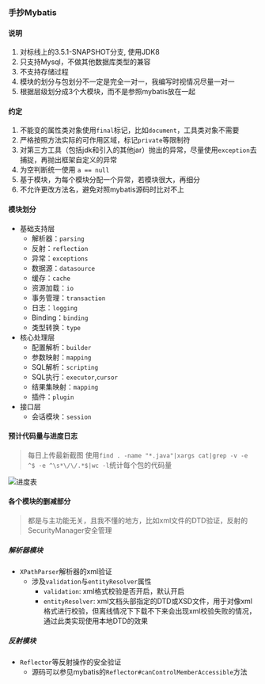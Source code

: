 ### 手抄Mybatis

#### 说明
1. 对标线上的3.5.1-SNAPSHOT分支, 使用JDK8
2. 只支持Mysql，不做其他数据库类型的兼容
3. 不支持存储过程
4. 模块的划分与包划分不一定是完全一对一，我编写时视情况尽量一对一
5. 根据层级划分成3个大模块，而不是参照mybatis放在一起

#### 约定
1. 不能变的属性类对象使用`final`标记，比如`document`，工具类对象不需要
2. 严格按照方法实际的可作用区域，标记`private`等限制符
3. 对第三方工具（包括jdk和引入的其他jar）抛出的异常，尽量使用`exception`去捕捉，再抛出框架自定义的异常
4. 为空判断统一使用 `a == null`
5. 基于模块，为每个模块分配一个异常，若模块很大，再细分
6. 不允许更改方法名，避免对照mybatis源码时比对不上

#### 模块划分
* 基础支持层
    * 解析器：`parsing`
    * 反射：`reflection`
    * 异常：`exceptions`
    * 数据源：`datasource`
    * 缓存：`cache`
    * 资源加载：`io`
    * 事务管理：`transaction`
    * 日志：`logging`
    * Binding：`binding`
    * 类型转换：`type`
* 核心处理层
    * 配置解析：`builder`
    * 参数映射：`mapping`
    * SQL解析：`scripting`
    * SQL执行：`executor`,`cursor`
    * 结果集映射：`mapping`
    * 插件：`plugin`
* 接口层
    * 会话模块：`session`

#### 预计代码量与进度日志
> 每日上传最新截图
> 使用`find . -name "*.java"|xargs cat|grep -v -e ^$ -e ^\s*\/\/.*$|wc -l`统计每个包的代码量

![进度表](https://i.loli.net/2019/11/30/NxOe8CTiI93yPoq.png)

#### 各个模块的删减部分
> 都是与主功能无关，且我不懂的地方，比如xml文件的DTD验证，反射的SecurityManager安全管理

##### 解析器模块
* `XPathParser`解析器的xml验证
    * 涉及`validation`与`entityResolver`属性
        * `validation`: xml格式校验是否开启，默认开启
        * `entityResolver`: xml文档头部指定的DTD或XSD文件，用于对像xml格式进行校验，但离线情况下下载不下来会出现xml校验失败的情况，通过此类实现使用本地DTD的效果
    
##### 反射模块
* `Reflector`等反射操作的安全验证
    * 源码可以参见mybatis的`Reflector#canControlMemberAccessible`方法